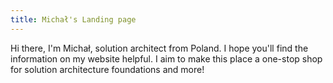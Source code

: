 ```yaml
---
title: Michał's Landing page
---
```


Hi there, I'm Michał, solution architect from Poland. I hope you'll find the information on my website helpful. I aim to make this place a one-stop shop for solution architecture foundations and more!


